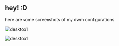 ## hey! :D 

here are some screenshots of my dwm configurations

![desktop1](https://github.com/ProMaster-4/ProMaster-4/assets/154833063/8f056ac7-3ae3-4b67-89aa-f6065a3edc99)

![desktop1](https://raw.githubusercontent.com/ProMaster-4/ProMaster-4/main/s.png)

